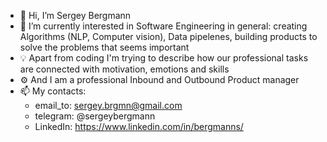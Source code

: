 - 👋 Hi, I’m Sergey Bergmann
- 👀 I’m currently interested in Software Engineering in general: creating Algorithms (NLP, Computer vision), Data pipelenes, building products to solve the problems that seems important
- 💡 Apart from coding I'm trying to describe how our professional tasks are connected with motivation, emotions and skills
- ⚙ And I am a professional Inbound and Outbound Product manager
- 📫 My contacts: 
  - email_to: sergey.brgmn@gmail.com
  - telegram: @sergeybergmann
  - LinkedIn: https://www.linkedin.com/in/bergmanns/
